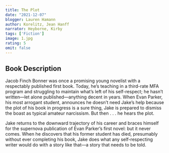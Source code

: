 ```yaml
---
title: The Plot
date: "2021-12-07"
blogger: Lauren Hamann
author: Korelitz, Jean Hanff
narrator: Heyborne, Kirby
tags: ['Fiction']
image: 1.jpg
rating: 5
omit: false
---
```



## Book Description

Jacob Finch Bonner was once a promising young novelist with a respectably published first book. Today, he’s teaching in a third-rate MFA program and struggling to maintain what’s left of his self-respect; he hasn’t written—let alone published—anything decent in years. When Evan Parker, his most arrogant student, announces he doesn’t need Jake’s help because the plot of his book in progress is a sure thing, Jake is prepared to dismiss the boast as typical amateur narcissism. But then . . . he hears the plot.

Jake returns to the downward trajectory of his career and braces himself for the supernova publication of Evan Parker’s first novel: but it never comes. When he discovers that his former student has died, presumably without ever completing his book, Jake does what any self-respecting writer would do with a story like that—a story that needs to be told.